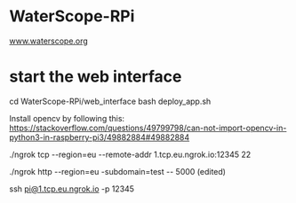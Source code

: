 # WaterScope-RPi

www.waterscope.org

# start the web interface
cd WaterScope-RPi/web_interface
bash deploy_app.sh

Install opencv by following this: https://stackoverflow.com/questions/49799798/can-not-import-opencv-in-python3-in-raspberry-pi3/49882884#49882884



./ngrok tcp --region=eu --remote-addr 1.tcp.eu.ngrok.io:12345 22


./ngrok http --region=eu -subdomain=test -- 5000 (edited) 


ssh pi@1.tcp.eu.ngrok.io -p 12345